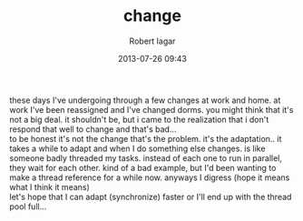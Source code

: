 ﻿---
layout: post
title: change
date: 2013-07-26 09:43
author: "Robert Iagar"
comments: true
tags: [Day to day, Life]
---
<div dir="ltr">these days I've undergoing through a few changes at work and home. at work I've been reassigned and I've changed dorms. you might think that it's not a big deal. it shouldn't be, but i came to the realization that i don't respond that well to change and that's bad...</div><div dir="ltr">to be honest it's not the change that's the problem. it's the adaptation.. it takes a while to adapt and when I do something else changes. is like someone badly threaded my tasks. instead of each one to run in parallel, they wait for each other. kind of a bad example, but I'd been wanting to make a thread reference for a while now. anyways I digress (hope it means what I think it means)</div><div dir="ltr">let's hope that I can adapt (synchronize) faster or I'll end up with the thread pool full...</div>
